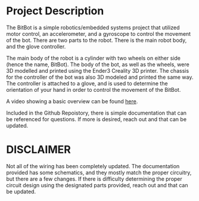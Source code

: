 # Project Description

The BitBot is a simple robotics/embedded systems project that utilized motor control, an accelerometer, and a gyroscope to control the movement of the bot. There are two parts to the robot. There is the main robot body, and the glove controller.

The main body of the robot is a cylinder with two wheels on either side (hence the name, BitBot). The body of the bot, as well as the wheels, were 3D modelled and printed using the Ender3 Creality 3D printer. The chassis for the controller of the bot was also 3D modeled and printed the same way. The controller is attached to a glove, and is used to determine the orientation of your hand in order to control the movement of the BitBot.

A video showing a basic overview can be found [here]().

Included in the Github Repoistory, there is simple documentation that can be referenced for questions. If more is desired, reach out and that can be updated.

# DISCLAIMER

Not all of the wiring has been completely updated. The documentation provided has some schematics, and they mostly match the proper circuitry, but there are a few changes. If there is difficulty determining the proper circuit design using the designated parts provided, reach out and that can be updated.
